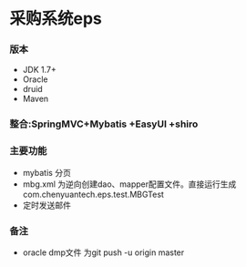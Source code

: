 # 采购系统eps


### 版本
 - JDK 1.7+
 - Oracle
 - druid
 - Maven 


### 整合:SpringMVC+Mybatis +EasyUI +shiro


### 主要功能
 + mybatis 分页
 + mbg.xml 为逆向创建dao、mapper配置文件。直接运行生成    com.chenyuantech.eps.test.MBGTest 
 + 定时发送邮件
 


 
### 备注
- oracle dmp文件 为git push -u origin master

